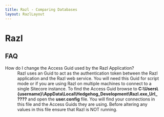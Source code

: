 ```yaml
---
title: Razl - Comparing Databases
layout: RazlLayout
---
```


# Razl

## FAQ

<dl>
	<dt>
		How do I change the Access Guid used by the Razl Application?
	<dt>
	<dd>
		Razl uses an Guid to act as the authentication token between the Razl application and the Razl web service. You will need this Guid
		for script mode or if you are using Razl on multiple machines to connect to a single Sitecore instance. To find the Access Guid 
		browse to <strong>C:\Users\{username}\AppData\Local\Hedgehog_Development\Razl.exe_Url_????</strong> and open the 
		<strong>user.config</strong> file. You will find your connections in this file and the Access Guids they are using. Before altering
		any values in this file ensure that Razl is NOT running.
	</dd>
</dl>